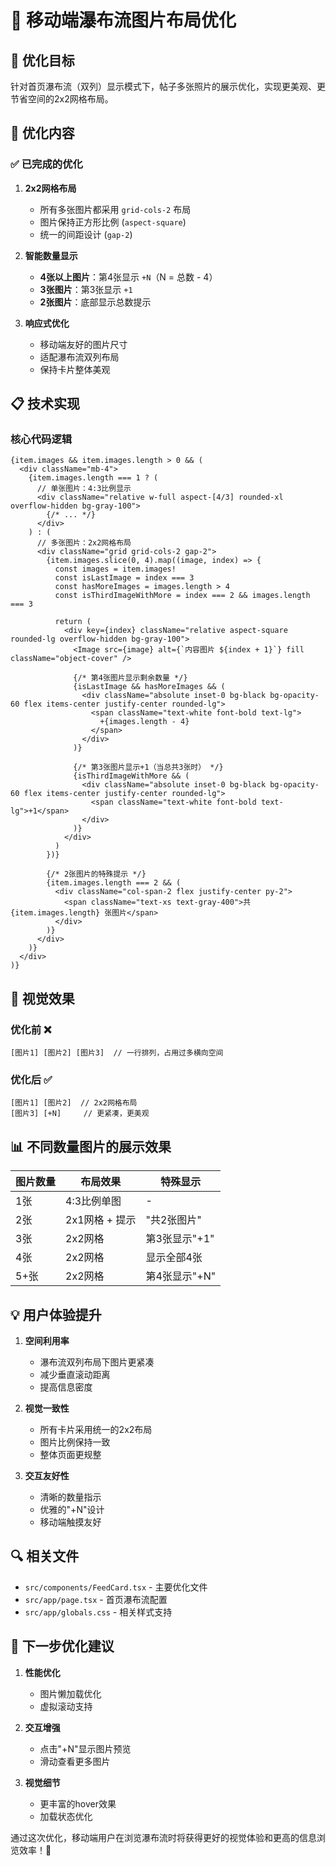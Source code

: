 # 📱 移动端瀑布流图片布局优化

## 🎯 优化目标

针对首页瀑布流（双列）显示模式下，帖子多张照片的展示优化，实现更美观、更节省空间的2x2网格布局。

## 🔧 优化内容

### ✅ 已完成的优化

1. **2x2网格布局**
   - 所有多张图片都采用 `grid-cols-2` 布局
   - 图片保持正方形比例 (`aspect-square`)
   - 统一的间距设计 (`gap-2`)

2. **智能数量显示**
   - **4张以上图片**：第4张显示 `+N`（N = 总数 - 4）
   - **3张图片**：第3张显示 `+1`
   - **2张图片**：底部显示总数提示

3. **响应式优化**
   - 移动端友好的图片尺寸
   - 适配瀑布流双列布局
   - 保持卡片整体美观

## 📋 技术实现

### 核心代码逻辑

```tsx
{item.images && item.images.length > 0 && (
  <div className="mb-4">
    {item.images.length === 1 ? (
      // 单张图片：4:3比例显示
      <div className="relative w-full aspect-[4/3] rounded-xl overflow-hidden bg-gray-100">
        {/* ... */}
      </div>
    ) : (
      // 多张图片：2x2网格布局
      <div className="grid grid-cols-2 gap-2">
        {item.images.slice(0, 4).map((image, index) => {
          const images = item.images!
          const isLastImage = index === 3
          const hasMoreImages = images.length > 4
          const isThirdImageWithMore = index === 2 && images.length === 3
          
          return (
            <div key={index} className="relative aspect-square rounded-lg overflow-hidden bg-gray-100">
              <Image src={image} alt={`内容图片 ${index + 1}`} fill className="object-cover" />
              
              {/* 第4张图片显示剩余数量 */}
              {isLastImage && hasMoreImages && (
                <div className="absolute inset-0 bg-black bg-opacity-60 flex items-center justify-center rounded-lg">
                  <span className="text-white font-bold text-lg">
                    +{images.length - 4}
                  </span>
                </div>
              )}
              
              {/* 第3张图片显示+1（当总共3张时） */}
              {isThirdImageWithMore && (
                <div className="absolute inset-0 bg-black bg-opacity-60 flex items-center justify-center rounded-lg">
                  <span className="text-white font-bold text-lg">+1</span>
                </div>
              )}
            </div>
          )
        })}
        
        {/* 2张图片的特殊提示 */}
        {item.images.length === 2 && (
          <div className="col-span-2 flex justify-center py-2">
            <span className="text-xs text-gray-400">共 {item.images.length} 张图片</span>
          </div>
        )}
      </div>
    )}
  </div>
)}
```

## 🎨 视觉效果

### 优化前 ❌
```
[图片1] [图片2] [图片3]  // 一行排列，占用过多横向空间
```

### 优化后 ✅
```
[图片1] [图片2]  // 2x2网格布局
[图片3] [+N]     // 更紧凑，更美观
```

## 📊 不同数量图片的展示效果

| 图片数量 | 布局效果 | 特殊显示 |
|---------|----------|----------|
| 1张 | 4:3比例单图 | - |
| 2张 | 2x1网格 + 提示 | "共2张图片" |
| 3张 | 2x2网格 | 第3张显示"+1" |
| 4张 | 2x2网格 | 显示全部4张 |
| 5+张 | 2x2网格 | 第4张显示"+N" |

## 💡 用户体验提升

1. **空间利用率**
   - 瀑布流双列布局下图片更紧凑
   - 减少垂直滚动距离
   - 提高信息密度

2. **视觉一致性**
   - 所有卡片采用统一的2x2布局
   - 图片比例保持一致
   - 整体页面更规整

3. **交互友好性**
   - 清晰的数量指示
   - 优雅的"+N"设计
   - 移动端触摸友好

## 🔍 相关文件

- `src/components/FeedCard.tsx` - 主要优化文件
- `src/app/page.tsx` - 首页瀑布流配置
- `src/app/globals.css` - 相关样式支持

## 🎯 下一步优化建议

1. **性能优化**
   - 图片懒加载优化
   - 虚拟滚动支持

2. **交互增强**
   - 点击"+N"显示图片预览
   - 滑动查看更多图片

3. **视觉细节**
   - 更丰富的hover效果
   - 加载状态优化

通过这次优化，移动端用户在浏览瀑布流时将获得更好的视觉体验和更高的信息浏览效率！🎉 